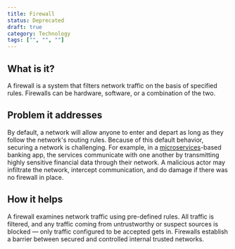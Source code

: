 ```yaml
---
title: Firewall
status: Deprecated
draft: true
category: Technology
tags: ["", "", ""]
---
```


## What is it?

A firewall is a system that filters network traffic on the basis of specified rules. 
Firewalls can be hardware, software, or a combination of the two.

## Problem it addresses

By default, a network will allow anyone to enter and depart as long as they follow the network's routing rules. 
Because of this default behavior, securing a network is challenging. 
For example, in a [microservices](/microservices/)-based banking app, the services communicate with one another 
by transmitting highly sensitive financial data through their network. 
A malicious actor may infiltrate the network, intercept communication, and do damage if there was no firewall in place.
 
## How it helps

A firewall examines network traffic using pre-defined rules. 
All traffic is filtered, and any traffic coming from untrustworthy or suspect sources is blocked 
— only traffic configured to be accepted gets in. 
Firewalls establish a barrier between secured and controlled internal trusted networks. 
